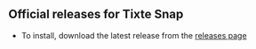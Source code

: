 ## Official releases for Tixte Snap

- To install, download the latest release from the [releases page](https://github.com/tixte/Tixte-Snap-Downloads/releases)
